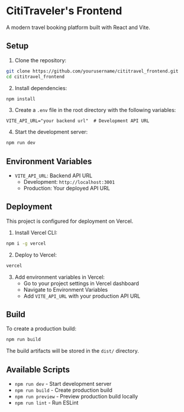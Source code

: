 # CitiTraveler's Frontend

A modern travel booking platform built with React and Vite.

## Setup

1. Clone the repository:
```bash
git clone https://github.com/yourusername/cititravel_frontend.git
cd cititravel_frontend
```

2. Install dependencies:
```bash
npm install
```

3. Create a `.env` file in the root directory with the following variables:
```env
VITE_API_URL="your backend url"  # Development API URL
```

4. Start the development server:
```bash
npm run dev
```

## Environment Variables

- `VITE_API_URL`: Backend API URL
  - Development: `http://localhost:3001`
  - Production: Your deployed API URL

## Deployment

This project is configured for deployment on Vercel.

1. Install Vercel CLI:
```bash
npm i -g vercel
```

2. Deploy to Vercel:
```bash
vercel
```

3. Add environment variables in Vercel:
   - Go to your project settings in Vercel dashboard
   - Navigate to Environment Variables
   - Add `VITE_API_URL` with your production API URL

## Build

To create a production build:
```bash
npm run build
```

The build artifacts will be stored in the `dist/` directory.

## Available Scripts

- `npm run dev` - Start development server
- `npm run build` - Create production build
- `npm run preview` - Preview production build locally
- `npm run lint` - Run ESLint
